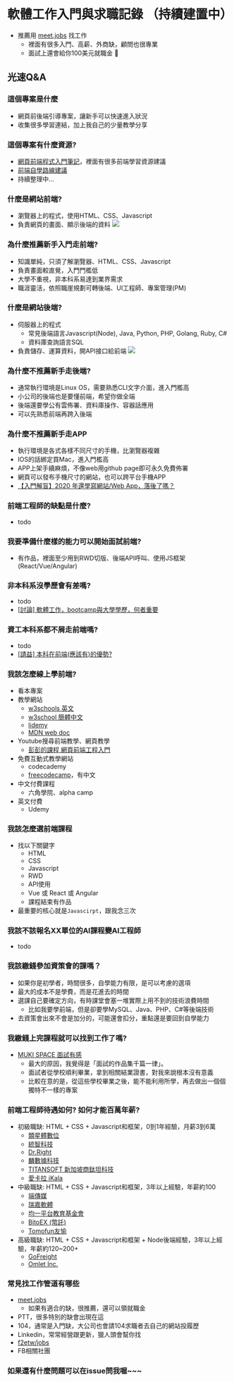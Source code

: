 # 軟體工作入門與求職記錄 （持續建置中）

* 推薦用 [meet.jobs](https://meet.jobs?referral_code=jimmatw) 找工作
    * 裡面有很多入門、高薪、外商缺，顧問也很專業
    * 面試上還會給你100美元就職金 :partying_face:

## 光速Q&A
### 這個專案是什麼
* 網頁前後端引導專案，讓新手可以快速進入狀況
* 收集很多學習連結，加上我自己的少量教學分享

### 這個專案有什麼資源?
* [網頁前端程式入門筆記](https://github.com/nicehorse06/software-job-note/tree/master/frontend/README.md)，裡面有很多前端學習資源建議
* [前端自學路線建議](https://github.com/nicehorse06/software-job-note/blob/master/frontend/learning_path.md)
* 持續整理中...

### 什麼是網站前端?
* 瀏覽器上的程式，使用HTML、CSS、Javascript
* 負責網頁的畫面、顯示後端的資料
![](https://i.imgur.com/hgJjHH9.png)

### 為什麼推薦新手入門走前端?
* 知識單純，只須了解瀏覽器、HTML、CSS、Javascript
* 負責畫面較直覺，入門門檻低
* 大學不重視，非本科系易達到業界需求
* 職涯靈活，依照職崖規劃可轉後端、UI工程師、專案管理(PM)

### 什麼是網站後端?
* 伺服器上的程式
    * 常見後端語言Javascript(Node), Java, Python, PHP, Golang, Ruby, C#
    * 資料庫查詢語言SQL
* 負責儲存、運算資料，開API接口給前端
![](https://i.imgur.com/lnA5G2x.png)

### 為什麼不推薦新手走後端?
* 通常執行環境是Linux OS，需要熟悉CLI文字介面，進入門檻高
* 小公司的後端也是要懂前端，希望你做全端
* 後端還要學公有雲佈署、資料庫操作、容器話應用
* 可以先熟悉前端再跨入後端

### 為什麼不推薦新手走APP
* 執行環境是各式各樣不同尺寸的手機，比瀏覽器複雜
* IOS的話綁定買Mac，進入門檻高
* APP上架手續麻煩，不像web用github page即可永久免費佈署
* 網頁可以發布手機尺寸的網站，也可以跨平台手機APP
* [【入門解盲】2020 年還學寫網站/Web App，落後了嗎？](https://beginneros.com/articleDetail.php?article_id=284)

### 前端工程師的缺點是什麼?
* todo

### 我要準備什麼樣的能力可以開始面試前端?
* 有作品，裡面至少用到RWD切版、後端API呼叫、使用JS框架(React/Vue/Angular)

### 非本科系沒學歷會有差嗎?
* todo
* [[討論] 軟體工作，bootcamp與大學學歷，何者重要](https://www.ptt.cc/bbs/Soft_Job/M.1647136662.A.D7F.html)

### 資工本科系都不屑走前端嗎?
* todo
* [[請益] 本科在前端(應該有)的優勢?](https://www.ptt.cc/bbs/Soft_Job/M.1647160345.A.D92.html)

### 我該怎麼線上學前端?
* 看本專案
* 教學網站
    * [w3schools 英文](https://www.w3schools.com/)
    * [w3school 簡體中文](https://www.w3school.com.cn/)
    * [lidemy](https://lidemy.com/)
    * [MDN web doc](https://developer.mozilla.org/)
* Youtube搜尋前端教學、網頁教學
    * [彭彭的課程 網頁前端工程入門](https://www.youtube.com/watch?v=SRbewm2AUew&list=PL-g0fdC5RMbpqZ0bmvJTgVTS4tS3txRVp)
* 免費互動式教學網站
    * codecademy
    * [freecodecamp](https://www.freecodecamp.org/)，有中文
* 中文付費課程
    * 六角學院、alpha camp
* 英文付費
    * Udemy

### 我該怎麼選前端課程
* 找以下關鍵字
    * HTML
    * CSS
    * Javascript
    * RWD
    * API使用
    * Vue 或 React 或 Angular 
    * 課程結束有作品
* 最重要的核心就是`Javascirpt`，跟我念三次

### 我該不該報名XX單位的AI課程變AI工程師
* todo

### 我該繳錢參加資策會的課嗎？
* 如果你是初學者，時間很多，自學能力有限，是可以考慮的選項
* 最大的成本不是學費，而是花進去的時間
* 選課自己要確定方向，有時課堂會塞一堆實際上用不到的技術浪費時間
    * 比如我要學前端，但是卻要學MySQL、Java、PHP、C#等後端技術
* 去資策會出來不會是加分的，可能還會扣分，重點還是要回到自學能力

### 我繳錢上完課程就可以找到工作了嗎?
* [MUKI SPACE 面試有感](https://www.facebook.com/mukispace/posts/pfbid02QL8dcHCyeq9v9iFSPto6HQBNCxnEEuhp7qWzEWE2zCADqWd96B3w91SQCTVGbShFl)
    * 最大的原因，我覺得是「面試的作品集千篇一律」。
    * 面試者從學校順利畢業，拿到相關結業證書，對我來說根本沒有意義
    * 比較在意的是，從這些學校畢業之後，能不能利用所學，再去做出一個個獨特不一樣的專案

### 前端工程師待遇如何? 如何才能百萬年薪?
* 初級職缺: HTML + CSS + Javascript和框架，0到1年經驗，月薪3到6萬
    * [類星體數位](https://meet.jobs/en/jobs/31130-%E5%89%8D%E7%AB%AF%E5%B7%A5%E7%A8%8B%E5%B8%AB-junior-front-end-engineer?referral_code=jimmatw)
    * [統智科技](https://meet.jobs/en/jobs/32017-%E7%B6%B2%E9%A0%81%E7%B3%BB%E7%B5%B1%E5%B7%A5%E7%A8%8B%E5%B8%AB?referral_code=jimmatw)
    * [Dr.Right](https://meet.jobs/en/jobs/29982-%E5%89%8D%E7%AB%AF%E7%B6%B2%E9%A0%81%E9%96%8B%E7%99%BC%E5%B7%A5%E7%A8%8B%E5%B8%AB-front-end-developer?referral_code=jimmatw)
    * [麟數據科技](https://meet.jobs/en/jobs/28962-web%E5%85%A8%E7%AB%AF%E5%B7%A5%E7%A8%8B%E5%B8%AB%E6%AD%A1%E8%BF%8E%E6%96%B0%E9%AE%AE%E4%BA%BA?referral_code=jimmatw)
    * [TITANSOFT 新加坡商鈦坦科技](https://meet.jobs/en/jobs/29447-software-engineer%EF%BC%8Fprogrammer-%E8%BB%9F%E9%AB%94%E5%B7%A5%E7%A8%8B%E5%B8%AB%E9%AB%98%E9%9B%84?referral_code=jimmatw)
    * [愛卡拉 iKala](https://meet.jobs/en/jobs/32022-ikala-commerce%E7%B6%B2%E9%A0%81%E5%89%8D%E7%AB%AF%E5%B7%A5%E7%A8%8B%E5%B8%AB-web-frontend-engineer?referral_code=jimmatw)
* 中級職缺: HTML + CSS + Javascript和框架，3年以上經驗，年薪約100
    * [端傳媒](https://meet.jobs/en/jobs/32025-%E5%89%8D%E7%AB%AF%E5%B7%A5%E7%A8%8B%E5%B8%AB-frontend-developer?referral_code=jimmatw)
    * [瑞嘉軟體](https://meet.jobs/en/jobs/30647-%E6%96%B0%E7%AB%B9full-stackfrontend-engineer-%E5%85%A8%E7%AB%AF%E5%89%8D%E7%AB%AF%E5%B7%A5%E7%A8%8B%E5%B8%AB%E9%A6%AC%E5%81%95%E9%86%AB%E9%99%A2%E6%97%81?referral_code=jimmatw)
    * [均一平台教育基金會](https://meet.jobs/en/jobs/27698-%E8%B3%87%E6%B7%B1%E5%89%8D%E7%AB%AF%E5%B7%A5%E7%A8%8B%E5%B8%AB?referral_code=jimmatw)
    * [BitoEX (幣託) ](https://meet.jobs/en/jobs/31078-senior-frontend-developer-%E6%AF%8F%E6%9C%88%E6%9C%89%E9%81%A0%E7%AB%AF%E6%97%A5?referral_code=jimmatw)
    * [Tomofun友愉](https://meet.jobs/en/jobs/26971-sr-frontend-engineer-%E8%B3%87%E6%B7%B1%E5%89%8D%E7%AB%AF%E5%B7%A5%E7%A8%8B%E5%B8%AB?referral_code=jimmatw)
* 高級職缺: HTML + CSS + Javascript和框架 + Node後端經驗，3年以上經驗，年薪約120~200+
    * [GoFreight](https://meet.jobs/en/jobs/29544-senior-frontend-engineer?referral_code=jimmatw)
    * [Omlet Inc.](https://meet.jobs/en/jobs/30370-web-frontend-engineer?referral_code=jimmatw)

### 常見找工作管道有哪些
* [meet.jobs](https://meet.jobs?referral_code=jimmatw)
    * 如果有適合的缺，很推薦，還可以領就職金
* PTT，很多特別的缺會出現在這
* 104，通常是入門缺，大公司也會請104求職者去自己的網站投履歷
* Linkedin，常常經營跟更新，獵人頭會幫你找
* [f2etw/jobs](https://github.com/f2etw/jobs/issues)
* FB相關社團

### 如果還有什麼問題可以在issue問我喔~~~